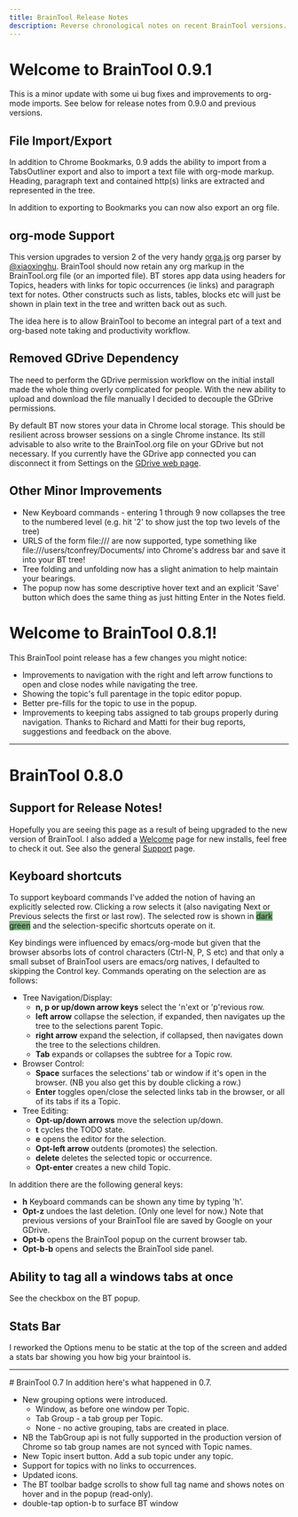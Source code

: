 ```yaml
---
title: BrainTool Release Notes
description: Reverse chronological notes on recent BrainTool versions.
---
```


# Welcome to BrainTool 0.9.1
This is a minor update with some ui bug fixes and improvements to org-mode imports. See below for release notes from 0.9.0 and previous versions. 

## File Import/Export
In addition to Chrome Bookmarks, 0.9 adds the ability to import from a TabsOutliner export and also to import a text file with org-mode markup. Heading, paragraph text and contained http(s) links are extracted and represented in the tree.

In addition to exporting to Bookmarks you can now also export an org file.

## org-mode Support
This version upgrades to version 2 of the very handy [orga.js](https://github.com/orgapp/orgajs) org parser by [@xiaoxinghu](https://github.com/orgapp/orgajs/commits?author=xiaoxinghu). BrainTool should now retain any org markup in the BrainTool.org file (or an imported file). BT stores app data using headers for Topics, headers with links for topic occurrences (ie links) and paragraph text for notes. Other constructs such as lists, tables, blocks etc will just be shown in plain text in the tree and written back out as such.

The idea here is to allow BrainTool to become an integral part of a text and org-based note taking and productivity workflow.

## Removed GDrive Dependency
The need to perform the GDrive permission workflow on the initial install made the whole thing overly complicated for people. With the new ability to upload and download the file manually I decided to decouple the GDrive permissions.

By default BT now stores your data in Chrome local storage. This should be resilient across browser sessions on a single Chrome instance. Its still advisable to also write to the BrainTool.org file on your GDrive but not necessary. If you currently have the GDrive app connected you can disconnect it from Settings on the [GDrive web page](https://drive.google.com).

## Other Minor Improvements
 * New Keyboard commands - entering 1 through 9 now collapses the tree to the numbered level (e.g. hit '2' to show just the top two levels of the tree)
 * URLS of the form file:/// are now supported, type something like file:///users/tconfrey/Documents/ into Chrome's address bar and save it into your BT tree! 
 * Tree folding and unfolding now has a slight animation to help maintain your bearings.
 * The popup now has some descriptive hover text and an explicit 'Save' button which does the same thing as just hitting Enter in the Notes field.


# Welcome to BrainTool 0.8.1!

This BrainTool point release has a few changes you might notice:
  - Improvements to navigation with the right and left arrow functions to open and close nodes while navigating the tree.
  - Showing the topic's full parentage in the topic editor popup.
  - Better pre-fills for the topic to use in the popup.
  - Improvements to keeping tabs assigned to tab groups properly during navigation.
Thanks to Richard and Matti for their bug reports, suggestions and feedback on the above.

<hr/>

# BrainTool 0.8.0

## Support for Release Notes!
Hopefully you are seeing this page as a result of being upgraded to the new version of BrainTool. I also added a [Welcome](welcome.md) page for new installs, feel free to check it out. See also the general [Support](../support.md) page.

## Keyboard shortcuts
To support keyboard commands I've added the notion of having an explicitly selected row. Clicking a row selects it (also navigating Next or Previous selects the first or last row). The selected row is shown in <span style="background-color:#7bb07b">dark green</span> and the selection-specific shortcuts operate on it. 

Key bindings were influenced by emacs/org-mode but given that the browser absorbs lots of control characters (Ctrl-N, P, S etc) and that only a small subset of BrainTool users are emacs/org natives, I defaulted to skipping the Control key. Commands operating on the selection are as follows:
  - Tree Navigation/Display:
    - <b>n, p or up/down arrow keys</b> select the 'n'ext or 'p'revious row.
    - <b>left arrow</b> collapse the selection, if expanded, then navigates up the tree to the selections parent Topic.
    - <b>right arrow</b> expand the selection, if collapsed, then navigates down the tree to the selections children.
    - <b>Tab</b> expands or collapses the subtree for a Topic row.
  - Browser Control:
    - <b>Space</b> surfaces the selections' tab or window if it's open in the browser. (NB you also get this by double clicking a row.)
    - <b>Enter</b> toggles open/close the selected links tab in the browser, or all of its tabs if its a Topic.
  - Tree Editing:
    - <b>Opt-up/down arrows</b> move the selection up/down.
    - <b>t</b> cycles the TODO state.
    - <b>e</b> opens the editor for the selection.
    - <b>Opt-left arrow</b> outdents (promotes) the selection.
    - <b>delete</b> deletes the selected topic or occurrence.
    - <b>Opt-enter</b> creates a new child Topic.

In addition there are the following general keys:
  - <b>h</b> Keyboard commands can be shown any time by typing 'h'.
  - <b>Opt-z</b> undoes the last deletion. (Only one level for now.) Note that previous versions of your BrainTool file are saved by Google on your GDrive.
  - <b>Opt-b</b> opens the BrainTool popup on the current browser tab.
  - <b>Opt-b-b</b> opens and selects the BrainTool side panel.

## Ability to tag all a windows tabs at once
See the checkbox on the BT popup.

## Stats Bar
I reworked the Options menu to be static at the top of the screen and added a stats bar showing you how big your braintool is.

<hr/>
# BrainTool 0.7
In addition here's what happened in 0.7.


- New grouping options were introduced. 
    - Window, as before one window per Topic. 
    - Tab Group - a tab group per Topic. 
    - None - no active grouping, tabs are created in place.
- NB the TabGroup api is not fully supported in the production version of Chrome so tab group names are not synced with Topic names.
- New Topic insert button. Add a sub topic under any topic.
- Support for topics with no links to occurrences.
- Updated icons. 
- The BT toolbar badge scrolls to show full tag name and shows notes on hover and in the popup (read-only).
- double-tap option-b to surface BT window
